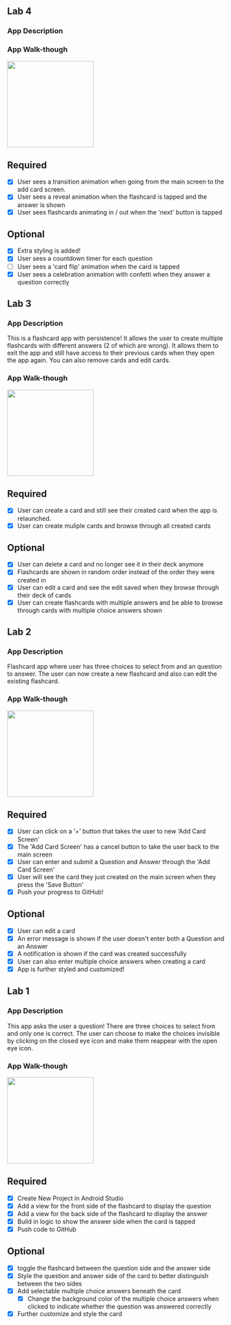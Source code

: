 ## Lab 4

### App Description


### App Walk-though
<img src="YOUR_GIF_URL_HERE" width=200><br>

## Required
- [x] User sees a transition animation when going from the main screen to the add card screen.
- [x] User sees a reveal animation when the flashcard is tapped and the answer is shown
- [x] User sees flashcards animating in / out when the 'next' button is tapped

## Optional
- [x] Extra styling is added!
- [x] User sees a countdown timer for each question
- [ ] User sees a 'card flip' animation when the card is tapped
- [x] User sees a celebration animation with confetti when they answer a question correctly

## Lab 3

### App Description
This is a flashcard app with persistence! It allows the user to create multiple flashcards with different answers (2 of which are wrong). It allows them to exit the app and still have access to their previous cards when they open the app again. You can also remove cards and edit cards. 

### App Walk-though

<img src="https://github.com/samliu000/FlashcardApp/blob/master/lab3demo.gif" width=200><br>

## Required
- [x] User can create a card and still see their created card when the app is relaunched.
- [x] User can create muliple cards and browse through all created cards

## Optional
- [x] User can delete a card and no longer see it in their deck anymore
- [x] Flashcards are shown in random order instead of the order they were created in
- [x] User can edit a card and see the edit saved when they browse through their deck of cards
- [x] User can create flashcards with multiple answers and be able to browse through cards with multiple choice answers shown

## Lab 2

### App Description
Flashcard app where user has three choices to select from and an question to answer. The user can now create a new flashcard and also can edit the existing flashcard.

### App Walk-though
<img src="https://github.com/samliu000/FlashcardApp/blob/master/lab2demo.gif" width=200><br>

## Required
- [x] User can click on a ‘+’ button that takes the user to new ‘Add Card Screen’
- [x] The 'Add Card Screen' has a cancel button to take the user back to the main screen
- [x] User can enter and submit a Question and Answer through the 'Add Card Screen'
- [x] User will see the card they just created on the main screen when they press the 'Save Button'
- [x] Push your progress to GitHub!

## Optional
- [x] User can edit a card
- [x] An error message is shown if the user doesn't enter both a Question and an Answer
- [x] A notification is shown if the card was created successfully
- [x] User can also enter multiple choice answers when creating a card
- [x] App is further styled and customized!

## Lab 1

### App Description
This app asks the user a question! There are three choices to select from and only one is correct. The user can choose to make the choices invisible by clicking on the closed eye icon and make them reappear with the open eye icon. 

### App Walk-though
<img src=https://media.giphy.com/media/XFp3b6UYQWYC9hRR6v/giphy.gif width=200><br>

## Required
- [x] Create New Project in Android Studio
- [x] Add a view for the front side of the flashcard to display the question
- [x] Add a view for the back side of the flashcard to display the answer
- [x] Build in logic to show the answer side when the card is tapped
- [x] Push code to GitHub
## Optional
- [x] toggle the flashcard between the question side and the answer side
- [x] Style the question and answer side of the card to better distinguish between the two sides
- [x] Add selectable multiple choice answers beneath the card
   - [x] Change the background color of the multiple choice answers when clicked to indicate whether the question was answered correctly
- [x] Further customize and style the card
